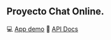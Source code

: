 ## Proyecto Chat Online.

:computer: [App demo](https://chat-online-9q7u.onrender.com)
:scroll: [API Docs](https://documenter.getpostman.com/view/25956902/2s93m1b5BE)
